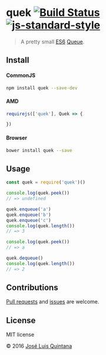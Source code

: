 # quek [![Build Status](https://travis-ci.org/joseluisq/quek.svg?branch=master)](https://travis-ci.org/joseluisq/quek) [![js-standard-style](https://img.shields.io/badge/code%20style-standard-brightgreen.svg)](http://standardjs.com/)

> A pretty small [ES6](https://babeljs.io/docs/learn-es2015/) [Queue](https://en.wikipedia.org/wiki/Queue_(abstract_data_type)).

## Install

#### CommonJS

```sh
npm install quek --save-dev
```

#### AMD

```js
requirejs(['quek'], Quek => {

})
```

#### Browser

```sh
bower install quek --save
```

## Usage

```js
const quek = require('quek')()

console.log(quek.peek())
// => undefined

quek.enqueue('a')
quek.enqueue('b')
quek.enqueue('c')
console.log(quek.length())
// => 3

console.log(quek.peek())
// => a

quek.dequeue()
console.log(quek.length())
// => 2
```

## Contributions
[Pull requests](https://github.com/joseluisq/quek/pulls) and [issues](https://github.com/joseluisq/quek/issues) are welcome.

## License
MIT license

© 2016 [José Luis Quintana](http://git.io/joseluisq)
